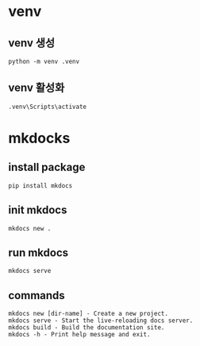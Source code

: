 
# venv

## venv 생성
```
python -m venv .venv
```

## venv 활성화
```
.venv\Scripts\activate
```

# mkdocks

## install package
```
pip install mkdocs
```

## init mkdocs
```
mkdocs new .
```
## run mkdocs
```
mkdocs serve
```

## commands
```
mkdocs new [dir-name] - Create a new project.
mkdocs serve - Start the live-reloading docs server.
mkdocs build - Build the documentation site.
mkdocs -h - Print help message and exit.
```

